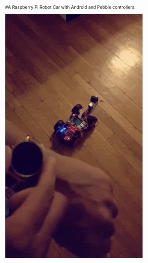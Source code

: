 #A Raspberry Pi Robot Car with Android and Pebble controllers.

![Demo Run](/Assets/pebble-cruise-control.gif?raw=true "Pebble Cruise Control")
